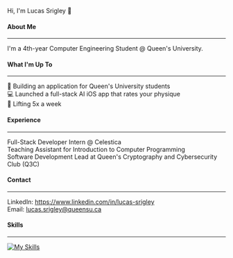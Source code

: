 Hi, I'm Lucas Srigley 👋
#### About Me
---
I'm a 4th-year Computer Engineering Student @ Queen's University.

#### What I'm Up To
---
🚀 Building an application for Queen's University students\
💻 Launched a full-stack AI iOS app that rates your physique\
💪 Lifting 5x a week

#### Experience
---
Full-Stack Developer Intern @ Celestica\
Teaching Assistant for Introduction to Computer Programming\
Software Development Lead at Queen's Cryptography and Cybersecurity Club (Q3C)

#### Contact 
--- 
LinkedIn:  https://www.linkedin.com/in/lucas-srigley \
Email:     lucas.srigley@queensu.ca

#### Skills
---
[![My Skills](https://skillicons.dev/icons?i=anaconda,arduino,aws,html,c,cpp,css,docker,express,firebase,flask,gcp,git,heroku,html,java,js,mongodb,mysql,nextjs,nodejs,npm,opencv,sklearn,nextjs,nodejs,npm,php,postgres,postman,py,qt,redis,react,spring,sqlite,sklearn,tailwind,ts)](https://skillicons.dev)

